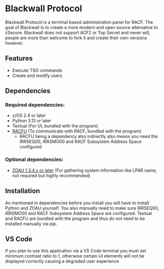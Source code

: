 # Blackwall Protocol
Blackwall Protocol is a terminal based administration panel for RACF. The goal of Blackwall is to create a more modern and open source alternative to zSecure. Blackwall does not support ACF2 or Top Secret and never will, people are more than welcome to fork it and create their own versions however.

## Features
- Execute TSO commands
- Create and modify users

## Dependencies
### Required dependencies:
- z/OS 2.4 or later
- Python 3.13 or later
- Textual (For UI, bundled with the program)
- [RACFU](https://github.com/ambitus/racfu) (To communicate with RACF, bundled with the program)
  - RACFU being a dependency also indirectly also means you need the IRRSEQ00, IRRSMO00 and RACF Subsystem Address Space configured

### Optional dependencies:
- [ZOAU 1.3.4.x or later](https://www.ibm.com/docs/en/zoau/1.3.x) (For gathering system information like LPAR name, not required but highly recommended)

## Installation
As mentioned in dependencies before you install you will have to install Python and ZOAU yourself. You also manually need to make sure IRRSEQ00, IRRSMO00 and RACF Subsystem Address Space are configured. Textual and RACFU are bundled with the program and thus do not need to be installed manually via pip.

## VS Code
If you plan to use this application via a VS Code terminal you must set minimum contrast ratio to 1, otherwise certain UI elements will not be displayed correctly causing a degraded user experience